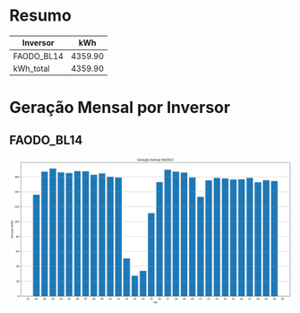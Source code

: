 # Resumo
| Inversor | kWh    |
| -------- | ------ |
| FAODO_BL14       | 4359.90 |
| kWh_total       | 4359.90 |
# Geração Mensal por Inversor
## FAODO_BL14
![My Image](plots/FAODO_BL14.png)

